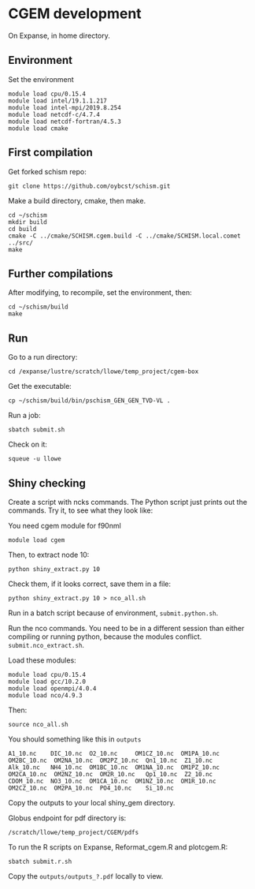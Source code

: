 # CGEM development

On Expanse, in home directory.

## Environment
Set the environment
```
module load cpu/0.15.4
module load intel/19.1.1.217
module load intel-mpi/2019.8.254
module load netcdf-c/4.7.4
module load netcdf-fortran/4.5.3
module load cmake
```

## First compilation
Get forked schism repo:
```
git clone https://github.com/oybcst/schism.git
```

Make a build directory, cmake, then make. 
```
cd ~/schism
mkdir build
cd build
cmake -C ../cmake/SCHISM.cgem.build -C ../cmake/SCHISM.local.comet ../src/
make
```

## Further compilations
After modifying, to recompile, set the environment, then:
```
cd ~/schism/build
make
```

## Run
Go to a run directory:
```
cd /expanse/lustre/scratch/llowe/temp_project/cgem-box
```

Get the executable:
```
cp ~/schism/build/bin/pschism_GEN_GEN_TVD-VL .
```

Run a job:
```
sbatch submit.sh
```

Check on it:
```
squeue -u llowe
```

## Shiny checking

Create a script with ncks commands.  The Python script just prints out the commands.  Try it, to see what they look like:

You need cgem module for f90nml
```
module load cgem
```
Then, to extract node 10:
```
python shiny_extract.py 10
```

Check them, if it looks correct, save them in a file:
```
python shiny_extract.py 10 > nco_all.sh
```

Run in a batch script because of environment, `submit.python.sh`.

Run the nco commands.  You need to be in a different session than either compiling or running python, because the modules conflict. `submit.nco_extract.sh`.

Load these modules:
```
module load cpu/0.15.4
module load gcc/10.2.0
module load openmpi/4.0.4
module load nco/4.9.3
```

Then:
```
source nco_all.sh
```

You should something like this in `outputs`
```
A1_10.nc    DIC_10.nc  O2_10.nc     OM1CZ_10.nc  OM1PA_10.nc  OM2BC_10.nc  OM2NA_10.nc  OM2PZ_10.nc  Qn1_10.nc  Z1_10.nc
Alk_10.nc   NH4_10.nc  OM1BC_10.nc  OM1NA_10.nc  OM1PZ_10.nc  OM2CA_10.nc  OM2NZ_10.nc  OM2R_10.nc   Qp1_10.nc  Z2_10.nc
CDOM_10.nc  NO3_10.nc  OM1CA_10.nc  OM1NZ_10.nc  OM1R_10.nc   OM2CZ_10.nc  OM2PA_10.nc  PO4_10.nc    Si_10.nc
```

Copy the outputs to your local shiny_gem directory.




Globus endpoint for pdf directory is:
```
/scratch/llowe/temp_project/CGEM/pdfs
```

To run the R scripts on Expanse, Reformat_cgem.R and plotcgem.R:
```
sbatch submit.r.sh
```

Copy the `outputs/outputs_?.pdf` locally to view.



